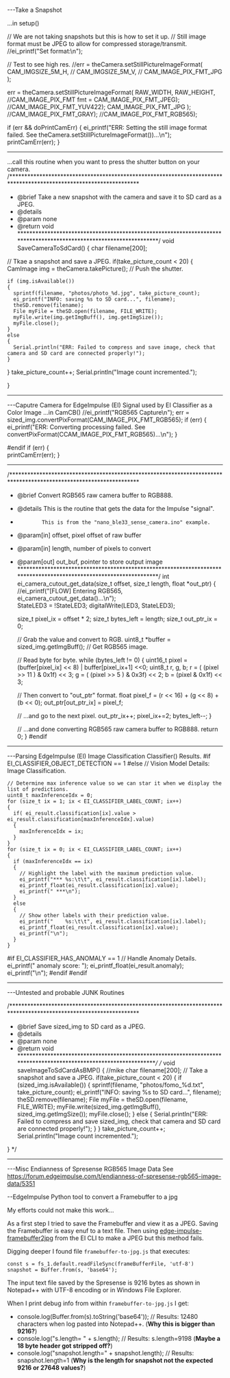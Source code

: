 ---Take a Snapshot

...in setup()

  // We are not taking snapshots but this is how to set it up.
  // Still image format must be JPEG to allow for compressed storage/transmit.
  //ei_printf("Set format:\n");

  // Test to see high res.
  //err = theCamera.setStillPictureImageFormat( CAM_IMGSIZE_5M_H,
  //                                            CAM_IMGSIZE_5M_V,
  //                                            CAM_IMAGE_PIX_FMT_JPG );
  
  err = theCamera.setStillPictureImageFormat( RAW_WIDTH,
                                              RAW_HEIGHT,
                                            //CAM_IMAGE_PIX_FMT fmt = CAM_IMAGE_PIX_FMT_JPEG);
                                            //CAM_IMAGE_PIX_FMT_YUV422);
                                              CAM_IMAGE_PIX_FMT_JPG );
                                            //CAM_IMAGE_PIX_FMT_GRAY);
                                            //CAM_IMAGE_PIX_FMT_RGB565);
                                         
  if (err && doPrintCamErr)
  {
    ei_printf("ERR: Setting the still image format failed. See theCamera.setStillPictureImageFormat())...\n");      
    printCamErr(err);
  }

<HR>

...call this routine when you want to press the shutter button on your camera.
/*******************************************************************************************************************
 * @brief   Take a new snapshot with the camera and save it to SD card as a JPEG.
 * @details 
 * @param   none
 * @return  void
 *******************************************************************************************************************/
void SaveCameraToSdCard()
{
  char filename[200];
  
  // Tkae a snapshot and save a JPEG.
  if(take_picture_count < 20)
  {
    CamImage img = theCamera.takePicture();   // Push the shutter.

    if (img.isAvailable())
    {
      sprintf(filename, "photos/photo_%d.jpg", take_picture_count);
      ei_printf("INFO: saving %s to SD card...", filename);
      theSD.remove(filename);
      File myFile = theSD.open(filename, FILE_WRITE);
      myFile.write(img.getImgBuff(), img.getImgSize());
      myFile.close();
    }
    else
    {
      Serial.println("ERR: Failed to compress and save image, check that camera and SD card are connected properly!");
    }
  }
  take_picture_count++;
  Serial.println("Image count incremented.");

}
<HR>
---Caputre Camera for EdgeImpulse (EI) Signal used by EI Classifier as a Color Image
...in CamCB()
  //ei_printf("RGB565 Capture\n");
  err = sized_img.convertPixFormat(CAM_IMAGE_PIX_FMT_RGB565);
  if (err)
  {   
    ei_printf("ERR: Converting processing failed. See convertPixFormat(CCAM_IMAGE_PIX_FMT_RGB565)...\n");      
  }

  #endif
  if (err)
  {    
    printCamErr(err);
  }

<HR>

/*******************************************************************************************************************
 * @brief      Convert RGB565 raw camera buffer to RGB888.
 * @details    This is the routine that gets the data for the Impulse "signal".
 *             This is from the "nano_ble33_sense_camera.ino" example.
 * @param[in]  offset,  pixel offset of raw buffer
 * @param[in]  length,  number of pixels to convert
 * @param[out] out_buf, pointer to store output image
*******************************************************************************************************************/
int ei_camera_cutout_get_data(size_t offset, size_t length, float *out_ptr)
{
    //ei_printf("[FLOW] Entering RGB565, ei_camera_cutout_get_data()...\n");    
    StateLED3 = !StateLED3;
    digitalWrite(LED3, StateLED3);

    size_t pixel_ix   = offset * 2; 
    size_t bytes_left = length;
    size_t out_ptr_ix = 0;

    // Grab the value and convert to RGB.
    uint8_t *buffer = sized_img.getImgBuff(); // Get RGB565 image.

    // Read byte for byte.
    while (bytes_left != 0)
    {
      uint16_t pixel = (buffer[pixel_ix]   << 8) | 
                        buffer[pixel_ix+1] <<0;
      uint8_t r, g, b;
      r = ( (pixel >> 11 ) & 0x1f) << 3;
      g = ( (pixel >> 5  ) & 0x3f) << 2;
      b =   (pixel & 0x1f)         << 3;

      // Then convert to "out_ptr" format.
      float pixel_f = (r << 16) + 
                      (g <<  8) + 
                      (b <<  0);
      out_ptr[out_ptr_ix] = pixel_f;

      // ...and go to the next pixel.
      out_ptr_ix++;
      pixel_ix+=2;
      bytes_left--;
    }

    // ...and done converting RGB565 raw camera buffer to RGB888.
    return 0;
}
#endif

<HR>

---Parsing EdgeImpulse (EI) Image Classification Classifier() Results.
#if EI_CLASSIFIER_OBJECT_DETECTION == 1
#else
    // Vision Model Details: Image Classification.

    // Determine max inference value so we can star it when we display the list of predictions.      
    uint8_t maxInferenceIdx = 0;
    for (size_t ix = 1; ix < EI_CLASSIFIER_LABEL_COUNT; ix++)
    {
      if( ei_result.classification[ix].value > ei_result.classification[maxInferenceIdx].value)
      {
        maxInferenceIdx = ix;
      }          
    }
    for (size_t ix = 0; ix < EI_CLASSIFIER_LABEL_COUNT; ix++)
    {
      if (maxInferenceIdx == ix)
      {
        // Highlight the label with the maximum prediction value.
        ei_printf("*** %s:\t\t", ei_result.classification[ix].label);
        ei_printf_float(ei_result.classification[ix].value);
        ei_printf(" ***\n");
      }
      else
      {      
        // Show other labels with their prediction value.
        ei_printf("    %s:\t\t", ei_result.classification[ix].label);
        ei_printf_float(ei_result.classification[ix].value);
        ei_printf("\n");
      }
    }
#if EI_CLASSIFIER_HAS_ANOMALY == 1
    // Handle Anomaly Details.
    ei_printf("    anomaly score: ");
    ei_printf_float(ei_result.anomaly);
    ei_printf("\n");
#endif
#endif

<HR>

---Untested and probable JUNK Routines

/*******************************************************************************************************************
 * @brief   Save sized_img to SD card as a JPEG.
 * @details 
 * @param   none
 * @return  void
 *******************************************************************************************************************/
/*
void saveImageToSdCardAsBMP()
{ //mike
  char filename[200];
  // Take a snapshot and save a JPEG.
  if(take_picture_count < 20)
  {
    if (sized_img.isAvailable())
    {
      sprintf(filename, "photos/fomo_%d.txt", take_picture_count);
      ei_printf("INFO: saving %s to SD card...", filename);
      theSD.remove(filename);
      File myFile = theSD.open(filename, FILE_WRITE);
      myFile.write(sized_img.getImgBuff(), sized_img.getImgSize());
      myFile.close();
    }
    else
    {
      Serial.println("ERR: Failed to compress and save sized_img, check that camera and SD card are connected properly!");
    }
  }
  take_picture_count++;
  Serial.println("Image count incremented.");

}
*/

<HR>

---Misc
Endianness of Spresense RGB565 Image Data
See https://forum.edgeimpulse.com/t/endianness-of-spresense-rgb565-image-data/5351

--EdgeImpulse Python tool to convert a Framebuffer to a jpg

My efforts could not make this work...

As a first step I tried to save the Framebuffer and view it as a JPEG. Saving the Framebuffer is easy enuf to a text file. Then using [edge-impulse-framebuffer2jpg](https://docs.edgeimpulse.com/reference/remote-management/remote-mgmt-serial-protocol#at+snapshot-1) from the EI CLI to make a JPEG but this method fails.

Digging deeper I found file `framebuffer-to-jpg.js` that executes:

```
const s = fs_1.default.readFileSync(frameBufferFile, 'utf-8')
snapshot = Buffer.from(s, 'base64');
```

The input text file saved by the Spresense is 9216 bytes as shown in Notepad++ with UTF-8 encoding or in Windows File Explorer.

When I print debug info from within `framebuffer-to-jpg.js` I get:
														
* console.log(Buffer.from(s).toString('base64'));		// Results: 12480 characters when log pasted into Notepad++. (**Why this is bigger than 9216?**)
* console.log("s.length=       " + s.length);			// Results: s.length=9198 (**Maybe a 18 byte header got stripped off?**)	
* console.log("snapshot.length=" + snapshot.length);	// Results: snapshot.length=1 (**Why is the length for snapshot not the expected 9216 or 27648 values?**)

